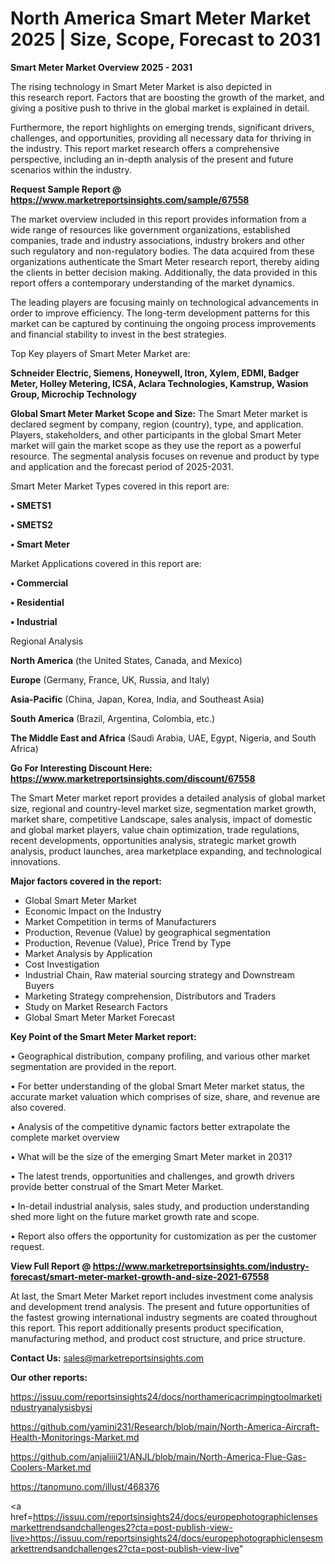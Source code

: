 # North America Smart Meter Market 2025 | Size, Scope, Forecast to 2031

<Strong> Smart Meter Market Overview 2025 - 2031</strong>

The rising technology in Smart Meter Market is also depicted in this research report. Factors that are boosting the growth of the market, and giving a positive push to thrive in the global market is explained in detail.

Furthermore, the report highlights on emerging trends, significant drivers, challenges, and opportunities, providing all necessary data for thriving in the industry. This report market research offers a comprehensive perspective, including an in-depth analysis of the present and future scenarios within the industry.

<strong>Request Sample Report @ <a href=https://www.marketreportsinsights.com/sample/67558>https://www.marketreportsinsights.com/sample/67558</a></strong>

The market overview included in this report provides information from a wide range of resources like government organizations, established companies, trade and industry associations, industry brokers and other such regulatory and non-regulatory bodies. The data acquired from these organizations authenticate the Smart Meter research report, thereby aiding the clients in better decision making. Additionally, the data provided in this report offers a contemporary understanding of the market dynamics.

The leading players are focusing mainly on technological advancements in order to improve efficiency. The long-term development patterns for this market can be captured by continuing the ongoing process improvements and financial stability to invest in the best strategies.

Top Key players of Smart Meter Market are:

<strong>Schneider Electric, Siemens, Honeywell, Itron, Xylem, EDMI, Badger Meter, Holley Metering, ICSA, Aclara Technologies, Kamstrup, Wasion Group, Microchip Technology</strong>

<strong><b>Global Smart Meter Market Scope and Size:</b></strong>
The Smart Meter market is declared segment by company, region (country), type, and application. Players, stakeholders, and other participants in the global Smart Meter market will gain the market scope as they use the report as a powerful resource. The segmental analysis focuses on revenue and product by type and application and the forecast period of 2025-2031.

Smart Meter Market Types covered in this report are:

<strong>• SMETS1

• SMETS2

• Smart Meter</strong>

Market Applications covered in this report are:

<strong>• Commercial

• Residential

• Industrial</strong> 

Regional Analysis

<strong>North America</strong> (the United States, Canada, and Mexico)

<strong>Europe</strong> (Germany, France, UK, Russia, and Italy)

<strong>Asia-Pacific</strong> (China, Japan, Korea, India, and Southeast Asia)

<strong>South America</strong> (Brazil, Argentina, Colombia, etc.)

<strong>The Middle East and Africa</strong> (Saudi Arabia, UAE, Egypt, Nigeria, and South Africa)

<strong>Go For Interesting Discount Here: <a href=https://www.marketreportsinsights.com/discount/67558>https://www.marketreportsinsights.com/discount/67558</a></strong>

The Smart Meter market report provides a detailed analysis of global market size, regional and country-level market size, segmentation market growth, market share, competitive Landscape, sales analysis, impact of domestic and global market players, value chain optimization, trade regulations, recent developments, opportunities analysis, strategic market growth analysis, product launches, area marketplace expanding, and technological innovations.

<strong><b>Major factors covered in the report:</b></strong>
<ul>
  <li>Global Smart Meter Market </li>
  <li>Economic Impact on the Industry</li>
  <li>Market Competition in terms of Manufacturers</li>
  <li>Production, Revenue (Value) by geographical segmentation</li>
  <li>Production, Revenue (Value), Price Trend by Type</li>
  <li>Market Analysis by Application</li>
  <li>Cost Investigation</li>
  <li>Industrial Chain, Raw material sourcing strategy and Downstream Buyers</li>
  <li>Marketing Strategy comprehension, Distributors and Traders</li>
  <li>Study on Market Research Factors</li>
  <li>Global Smart Meter Market Forecast</li>
</ul>

<strong><b>Key Point of the Smart Meter Market report:</b></strong>

• Geographical distribution, company profiling, and various other market segmentation are provided in the report.

• For better understanding of the global Smart Meter market status, the accurate market valuation which comprises of size, share, and revenue are also covered.

• Analysis of the competitive dynamic factors better extrapolate the complete market overview

• What will be the size of the emerging Smart Meter market in 2031?

• The latest trends, opportunities and challenges, and growth drivers provide better construal of the Smart Meter Market.

• In-detail industrial analysis, sales study, and production understanding shed more light on the future market growth rate and scope.

• Report also offers the opportunity for customization as per the customer request.

<strong><b>View Full Report @ <a href=https://www.marketreportsinsights.com/industry-forecast/smart-meter-market-growth-and-size-2021-67558>https://www.marketreportsinsights.com/industry-forecast/smart-meter-market-growth-and-size-2021-67558</a></b></strong>


At last, the Smart Meter Market report includes investment come analysis and development trend analysis. The present and future opportunities of the fastest growing international industry segments are coated throughout this report. This report additionally presents product specification, manufacturing method, and product cost structure, and price structure.

<strong>Contact Us:</strong>
sales@marketreportsinsights.com

<strong>Our other reports:</strong>

<a href=https://issuu.com/reportsinsights24/docs/northamericacrimpingtoolmarketindustryanalysisbysi>https://issuu.com/reportsinsights24/docs/northamericacrimpingtoolmarketindustryanalysisbysi</a>

<a href=https://github.com/yamini231/Research/blob/main/North-America-Aircraft-Health-Monitorings-Market.md>https://github.com/yamini231/Research/blob/main/North-America-Aircraft-Health-Monitorings-Market.md</a>

<a href=https://github.com/anjaliiii21/ANJL/blob/main/North-America-Flue-Gas-Coolers-Market.md>https://github.com/anjaliiii21/ANJL/blob/main/North-America-Flue-Gas-Coolers-Market.md</a>

<a href=https://tanomuno.com/illust/468376>https://tanomuno.com/illust/468376</a>

<a href=https://issuu.com/reportsinsights24/docs/europephotographiclensesmarkettrendsandchallenges2?cta=post-publish-view-live>https://issuu.com/reportsinsights24/docs/europephotographiclensesmarkettrendsandchallenges2?cta=post-publish-view-live</a>"
